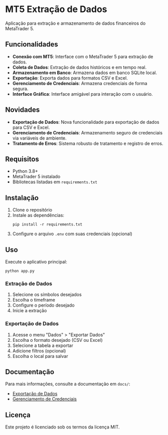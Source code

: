 # MT5 Extração de Dados

Aplicação para extração e armazenamento de dados financeiros do MetaTrader 5.

## Funcionalidades

- **Conexão com MT5**: Interface com o MetaTrader 5 para extração de dados.
- **Coleta de Dados**: Extração de dados históricos e em tempo real.
- **Armazenamento em Banco**: Armazena dados em banco SQLite local.
- **Exportação**: Exporta dados para formatos CSV e Excel.
- **Gerenciamento de Credenciais**: Armazena credenciais de forma segura.
- **Interface Gráfica**: Interface amigável para interação com o usuário.

## Novidades

- **Exportação de Dados**: Nova funcionalidade para exportação de dados para CSV e Excel.
- **Gerenciamento de Credenciais**: Armazenamento seguro de credenciais via variáveis de ambiente.
- **Tratamento de Erros**: Sistema robusto de tratamento e registro de erros.

## Requisitos

- Python 3.8+
- MetaTrader 5 instalado
- Bibliotecas listadas em `requirements.txt`

## Instalação

1. Clone o repositório
2. Instale as dependências:
   ```
   pip install -r requirements.txt
   ```
3. Configure o arquivo `.env` com suas credenciais (opcional)

## Uso

Execute o aplicativo principal:

```
python app.py
```

### Extração de Dados

1. Selecione os símbolos desejados
2. Escolha o timeframe
3. Configure o período desejado
4. Inicie a extração

### Exportação de Dados

1. Acesse o menu "Dados" > "Exportar Dados"
2. Escolha o formato desejado (CSV ou Excel)
3. Selecione a tabela a exportar
4. Adicione filtros (opcional)
5. Escolha o local para salvar

## Documentação

Para mais informações, consulte a documentação em `docs/`:

- [Exportação de Dados](docs/exportacao_dados.md)
- [Gerenciamento de Credenciais](docs/credenciais.md)

## Licença

Este projeto é licenciado sob os termos da licença MIT. 